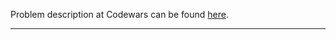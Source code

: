 Problem description at Codewars can be found
[here](https://www.codewars.com/kata/56f6919a6b88de18ff000b36/train/python).

-------------


